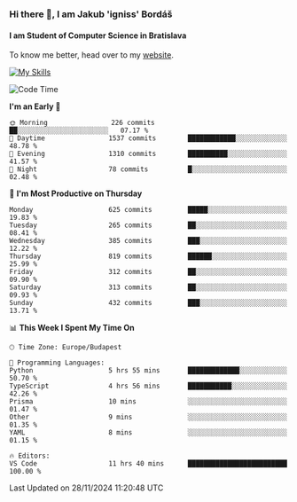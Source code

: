 ### Hi there 👋, I am Jakub 'igniss' Bordáš

#### I am Student of Computer Science in Bratislava
To know me better, head over to my [website](https://bordas.sk).

[![My Skills](https://skillicons.dev/icons?i=js,html,css,figma,svelte,java,kotlin,python,postgresql,typescript,nest,nodejs)](https://bordas.sk)


<!--START_SECTION:waka-->
![Code Time](http://img.shields.io/badge/Code%20Time-1%2C597%20hrs%2010%20mins-blue)

**I'm an Early 🐤** 

```text
🌞 Morning                226 commits         ██░░░░░░░░░░░░░░░░░░░░░░░   07.17 % 
🌆 Daytime                1537 commits        ████████████░░░░░░░░░░░░░   48.78 % 
🌃 Evening                1310 commits        ██████████░░░░░░░░░░░░░░░   41.57 % 
🌙 Night                  78 commits          █░░░░░░░░░░░░░░░░░░░░░░░░   02.48 % 
```
📅 **I'm Most Productive on Thursday** 

```text
Monday                   625 commits         █████░░░░░░░░░░░░░░░░░░░░   19.83 % 
Tuesday                  265 commits         ██░░░░░░░░░░░░░░░░░░░░░░░   08.41 % 
Wednesday                385 commits         ███░░░░░░░░░░░░░░░░░░░░░░   12.22 % 
Thursday                 819 commits         ██████░░░░░░░░░░░░░░░░░░░   25.99 % 
Friday                   312 commits         ██░░░░░░░░░░░░░░░░░░░░░░░   09.90 % 
Saturday                 313 commits         ██░░░░░░░░░░░░░░░░░░░░░░░   09.93 % 
Sunday                   432 commits         ███░░░░░░░░░░░░░░░░░░░░░░   13.71 % 
```


📊 **This Week I Spent My Time On** 

```text
🕑︎ Time Zone: Europe/Budapest

💬 Programming Languages: 
Python                   5 hrs 55 mins       █████████████░░░░░░░░░░░░   50.70 % 
TypeScript               4 hrs 56 mins       ███████████░░░░░░░░░░░░░░   42.26 % 
Prisma                   10 mins             ░░░░░░░░░░░░░░░░░░░░░░░░░   01.47 % 
Other                    9 mins              ░░░░░░░░░░░░░░░░░░░░░░░░░   01.35 % 
YAML                     8 mins              ░░░░░░░░░░░░░░░░░░░░░░░░░   01.15 % 

🔥 Editors: 
VS Code                  11 hrs 40 mins      █████████████████████████   100.00 % 
```


 Last Updated on 28/11/2024 11:20:48 UTC
<!--END_SECTION:waka-->
